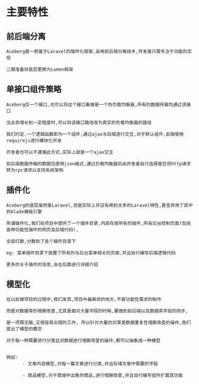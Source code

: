  主要特性
 =============
 
 ## 前后端分离
 
    Aceberg是一款基于Laravel的插件化框架,采用前后端分离技术,开发者只需专注于功能的实现
    
    二期准备将底层更换为Lumen框架
    
 ## 单接口组件策略
 
    Aceberg仅一个接口,也可以将这个接口看做是一个伪负载均衡器,所有的数据传输均通过该接口
    
    当业务增长到一定程度时,可以将该接口路径改为真实的负载均衡器的路径
    
    我们约定,一个逻辑函数即为一个组件,通过ajax与后端进行交互,对于默认组件,前端使用requirejs进行模块化开发
    
    开发者也可以不遵循此方式,实际上就是一个ajax交互
    
    前后端数据传输的数据包使用json格式,通过负载均衡器后由开发者自行选择是否将http请求转为rpc请求以支持系统架构
    
 ## 插件化
 
    Aceberg的底层虽然是Laravel,但是实际上并没有用到太多的Laravel特性,甚至弃用了其中的blade模板引擎
    
    所谓插件化,我们在项目中提供了一个插件目录,内部存放所有的插件,所有后台控制页面(包括各种功能性插件的网页及后端代码),
    
    全部打散,分散到了各个插件目录下
    
    eg: 菜单插件目录下放置了所有的与后台菜单相关的页面,并且自行编写后端逻辑代码
    
    更多的关于插件的信息,会在后面进行详细介绍
    
 ## 模型化
 
    在以前做项目的过程中,我们发现,项目中最麻烦的地方,不是功能性需求的制作
    
    而是对数据库的增删改查,尤其是面对大量字段的时候,要做到前后端以及数据库字段的同步,
    
    是一项既无脑,又很容易出错的工作, 所以针对大量的对某类数据重复性增删改查的操作,我们提出了模型的概念
    
    对于每一种需要进行分类且对数据进行增删改查的操作,都可以抽象成一种模型
    
    
    例如:  
          - 文章内容模型,对每一篇文章进行分类,并且存储文章中需要的字段
        
          - 商品模型,对于商城中出售的商品,进行增删改查,并且自行编写组件扩展其功能
    
    
  
    